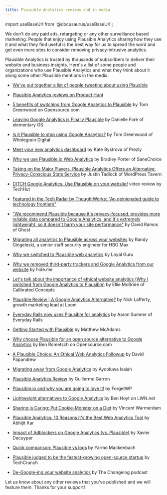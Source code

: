 ```yaml
---
title: Plausible Analytics reviews and in media
---
```


import useBaseUrl from '@docusaurus/useBaseUrl';

We don't do any paid ads, retargeting or any other surveillance based marketing. People that enjoy using Plausible Analytics sharing how they use it and what they find useful is the best way for us to spread the word and get even more sites to consider removing privacy-intrusive analytics. 

Plausible Analytics is trusted by thousands of subscribers to deliver their website and business insights. Here's a list of some people and organizations who use Plausible Analytics and what they think about it along some other Plausible mentions in the media:

* [We've put together a list of people tweeting about using Plausible](https://twitter.com/PlausibleHQ/timelines/1311218983912308736)

* [Plausible Analytics reviews on Product Hunt](https://www.producthunt.com/posts/plausible-analytics)

* [5 benefits of switching from Google Analytics to Plausible](https://opensource.com/article/22/5/plausible-analytics) by Tom Greenwood on Opensource.com

* [Leaving Google Analytics is Finally Plausible](https://blog.elementary.io/leaving-google-analytics-is-finally-plausible/) by Danielle Foré of elementary OS

* [Is it Plausible to stop using Google Analytics?](https://www.wholegraindigital.com/blog/plausible-vs-google-analytics/) by Tom Greenwood of Wholegrain Digital

* [Meet your new analytics dashboard](https://www.prezly.com/news/meet-your-new-analytics-dashboard) by Kate Bystrova of Prezly

* [Why we use Plausible.io Web Analytics](https://www.sanechoice.cloud/why-we-use-plausible-io-web-analytics/) by Bradley Porter of SaneChoice

* [Taking on the Major Players, Plausible Analytics Offers an Alternative, Privacy-Conscious Stats Service](https://wptavern.com/taking-on-the-major-players-plausible-analytics-offers-an-alternative-privacy-conscious-stats-service) by Justin Tadlock of WordPress Tavern

* [DITCH Google Analytics. Use Plausible on your website!](https://www.youtube.com/watch?v=P0T6VjTS7_Y) video review by TechHut

* [Featured in the Tech Radar by ThoughtWorks: "An opinionated guide to technology frontiers"](https://www.thoughtworks.com/radar/techniques/privacy-focused-web-analytics) 

* ["We recommend Plausible because it's privacy-focused, provides more reliable data compared to Google Analytics, and it's extremely lightweight, so it doesn't harm your site performance"](https://ghost.org/blog/subscription-business-metrics/) by David Ramos of Ghost

* [Migrating all analytics to Plausible across your websites](https://gingeleski.com/plausible-analytics/) by Randy Gingeleski, a senior staff security engineer for HBO Max

* [Why we switched to Plausible web analytics](https://www.loyal.guru/news/plausible/) by Loyal Guru

* [Why we removed third-party trackers and Google Analytics from our website](https://hide.me/en/blog/why-we-removed-third-party-trackers-and-google-analytics-from-our-website/) by hide.me

* [Let's talk about the importance of ethical website analytics (Why I switched from Google Analytics to Plausible)](https://www.calibratedconcepts.com/blog/the-importance-of-ethical-website-analytics) by Ellie McBride of Calibrated Concepts

* [Plausible Review | A Google Analytics Alternative?](https://nicklafferty.com/reviews/plausible/) by Nick Lafferty, growth marketing lead at Loom

* [Everyday Rails now uses Plausible for analytics](https://everydayrails.com/2020/12/03/plausible-analytics.html) by Aaron Sumner of Everyday Rails

* [Getting Started with Plausible](https://www.mattmcadams.com/thoughts/get-started-with-plausible/) by Matthew McAdams

* [Why choose Plausible for an open source alternative to Google Analytics](https://opensource.com/article/21/2/plausible) by Ben Rometsch on Opensource.com

* [A Plausible Choice: An Ethical Web Analytics Followup](https://mentalpivot.com/pleased-with-plausible-a-followup-on-ethical-web-analytics/) by David Papandrew

* [Migrating away from Google Analytics](https://freshman.tech/google-analytics-to-plausible/) by Ayooluwa Isaiah

* [Plausible Analytics Review](https://www.garron.blog/posts/plausible-review.html) by Guillermo Garron

* [Plausible.io and why you are going to love it!](https://forgetwp.com/blog/plausible-io-and-why-you-are-going-to-love-it/) by ForgetWP

* [Lightweight alternatives to Google Analytics](https://lwn.net/Articles/822568/) by Ben Hoyt on LWN.net
 
* [Sharing is Caring: Put Cookie-Monster on a Diet](https://koaning.io/posts/caring-means-sharing/) by Vincent Warmerdam

* [Plausible Analytics: 10 Reasons it's the Best Web Analytics Tool](https://www.derpycoder.com/plausible-analytics-10-reasons-its-the-best-web-analytics-tool/) by Abhijit Kar

* [Impact of Adblockers on Google Analytics (vs. Plausible)](https://savjee.be/2020/10/impact-adblockers-on-google-analytics-vs-plausible/) by Xavier Decuyper

* [Quick comparison: Plausible vs logs](https://yarmo.eu/post/plausible-versus-logs) by Yarmo Mackenbach

* [Plausible judged to be the fastest-growing open-source startup](https://techcrunch.com/2020/10/21/study-finds-most-big-open-source-startups-outside-bay-area-many-european-and-avoiding-vc/) by TechCrunch 

* [De-Google-ing your website analytics](https://changelog.com/podcast/396) by The Changelog podcast

Let us know about any other reviews that you've published and we will feature them. Thanks for your support!
